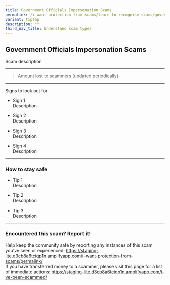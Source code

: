 ```yaml
---
title: Government Officials Impersonation Scams
permalink: /i-want-protection-from-scams/learn-to-recognise-scams/government-officials-impersonation-scams/
variant: tiptap
description: ""
third_nav_title: Understand scam types
---
```

<h2><strong>Government Officials Impersonation Scams</strong></h2>
<p>Scam description</p>
<p></p>
<hr>
<blockquote>
<p></p>
<p>Amount lost to scammers (updated periodically)</p>
</blockquote>
<hr>
<p>Signs to look out for</p>
<ul data-tight="true" class="tight">
<li>
<p>Sign 1
<br>Description</p>
</li>
<li>
<p>Sign 2
<br>Description</p>
</li>
<li>
<p>Sign 3
<br>Description</p>
</li>
<li>
<p>Sign 4
<br>Description</p>
</li>
</ul>
<hr>
<h3>How to stay safe</h3>
<ul data-tight="true" class="tight">
<li>
<p>Tip 1
<br>Description</p>
</li>
<li>
<p>Tip 2
<br>Description</p>
</li>
<li>
<p>Tip 3
<br>Description</p>
</li>
</ul>
<hr>
<h3>Encountered this scam? Report it!</h3>
<p>Help keep the community safe by reporting any instances of this scam you’ve
seen or experienced: <a href="https://staging-lite.d3cb8a6tciqp1n.amplifyapp.com/i-want-protection-from-scams/permalink/" rel="noopener noreferrer nofollow" target="_blank">https://staging-lite.d3cb8a6tciqp1n.amplifyapp.com/i-want-protection-from-scams/permalink/</a> 
<br>If you have transferred money to a scammer, please visit this page for
a list of immediate actions: <a href="https://staging-lite.d3cb8a6tciqp1n.amplifyapp.com/i-ve-been-scammed/" rel="noopener noreferrer nofollow" target="_blank">https://staging-lite.d3cb8a6tciqp1n.amplifyapp.com/i-ve-been-scammed/</a>
</p>
<p></p>
<p></p>
<p></p>